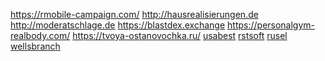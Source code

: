 <a href="https://rmobile-campaign.com/">https://rmobile-campaign.com/</a>
<a href="http://hausrealisierungen.de">http://hausrealisierungen.de</a>
<a href="http://moderatschlage.de">http://moderatschlage.de</a>
<a href="https://blastdex.exchange">https://blastdex.exchange</a>
<a href="https://personalgym-realbody.com/">https://personalgym-realbody.com/</a>
<a href="https://tvoya-ostanovochka.ru/">https://tvoya-ostanovochka.ru/</a>
<a href=""></a>
<a href="https://usa-bestdeals.com ">usabest</a>
<a href="https://rstsoft.net ">rstsoft</a>
<a href="https://rusel.org/ ">rusel</a>
<a href="https://wellsbranchremodeleraustin.com">wellsbranch</a>
<a href=""></a>
